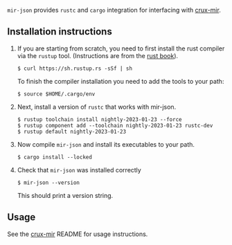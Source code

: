 `mir-json` provides `rustc` and `cargo` integration for interfacing with
[crux-mir][crux-mir-repo].

## Installation instructions

1. If you are starting from scratch, you need to first install the rust
compiler via the `rustup` tool. (Instructions are from the [rust
book](https://doc.rust-lang.org/book/2018-edition/ch01-01-installation.html)).

       $ curl https://sh.rustup.rs -sSf | sh

   To finish the compiler installation you need to add the tools to your path:

       $ source $HOME/.cargo/env

2. Next, install a version of `rustc` that works with mir-json.

       $ rustup toolchain install nightly-2023-01-23 --force
       $ rustup component add --toolchain nightly-2023-01-23 rustc-dev
       $ rustup default nightly-2023-01-23

   <!-- Note: when changing to a new nightly, also update `wrapper.rs` -->

3. Now compile `mir-json` and install its executables to your path.

       $ cargo install --locked

4. Check that `mir-json` was installed correctly

       $ mir-json --version

   This should print a version string.


## Usage

See the [crux-mir][crux-mir-repo] README for usage instructions.


[crux-mir-repo]: https://github.com/GaloisInc/crucible/tree/master/crux-mir
